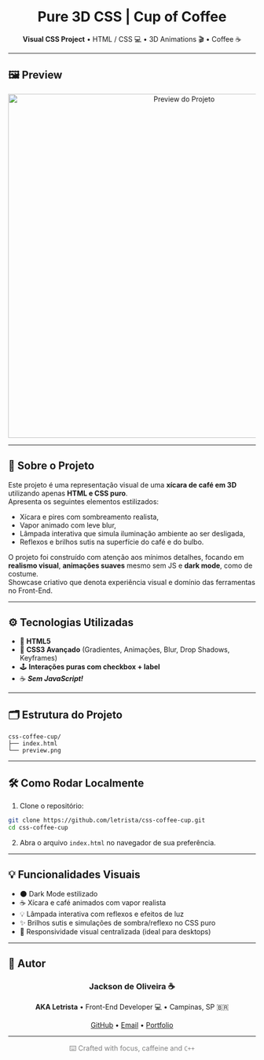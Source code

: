 
<h1 align="center">Pure 3D CSS | Cup of Coffee</h1>
<p align="center">
  <b>Visual CSS Project</b> • HTML / CSS 💻 • 3D Animations 🎬 • Coffee ☕
</p>

---

## 🖼️ Preview

<p align="center">
  <img src="https://github.com/letrista/css-coffee-cup/preview.png" alt="Preview do Projeto" width="700"/>
</p>

---

## 🧠 Sobre o Projeto

Este projeto é uma representação visual de uma **xícara de café em 3D** utilizando apenas **HTML e CSS puro**.  
Apresenta os seguintes elementos estilizados:
- Xícara e pires com sombreamento realista,
- Vapor animado com leve blur,
- Lâmpada interativa que simula iluminação ambiente ao ser desligada,
- Reflexos e brilhos sutis na superfície do café e do bulbo.

O projeto foi construído com atenção aos mínimos detalhes, focando em **realismo visual**, **animações suaves** mesmo sem JS e **dark mode**, como de costume.  
Showcase criativo que denota experiência visual e domínio das ferramentas no Front-End.

---

## ⚙️ Tecnologias Utilizadas

- 🧠 **HTML5**  
- 🎨 **CSS3 Avançado** (Gradientes, Animações, Blur, Drop Shadows, Keyframes)
- 🕹️ **Interações puras com checkbox + label**
- ☕ ***Sem JavaScript!***

---

## 🗂️ Estrutura do Projeto

```
css-coffee-cup/
├── index.html
└── preview.png
```

---

## 🛠️ Como Rodar Localmente

1. Clone o repositório:

```bash
git clone https://github.com/letrista/css-coffee-cup.git
cd css-coffee-cup
```

2. Abra o arquivo `index.html` no navegador de sua preferência.

---

## 💡 Funcionalidades Visuais

- 🌑 Dark Mode estilizado  
- ☕ Xícara e café animados com vapor realista  
- 💡 Lâmpada interativa com reflexos e efeitos de luz  
- ✨ Brilhos sutis e simulações de sombra/reflexo no CSS puro  
- 🎯 Responsividade visual centralizada (ideal para desktops)

---

## 🧠 Autor

<h3 align="center">Jackson de Oliveira ☕</h3>
<p align="center">
  <b>AKA Letrista</b> • Front-End Developer 💻 • Campinas, SP 🇧🇷
</p>

<p align="center">
  <a href="https://github.com/letrista">GitHub</a> • 
  <a href="mailto:jacksonndeoliveira@gmail.com">Email</a> • 
  <a href="https://letristadev.web.app">Portfolio</a>
</p>

---

<p align="center" style="color: gray">
  ⌨️ Crafted with focus, caffeine and <code>C++</code>
</p>
